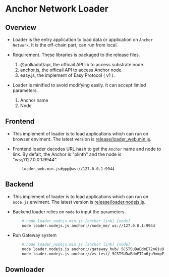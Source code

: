 # Anchor Network Loader

## Overview

- Loader is the entry application to load data or application on `Anchor Network`. It is the off-chain part, can run from local.

- Requirement. These libraries is packaged to the release files.

    1. @polkadot/api, the officail API lib to access substrate node.
    2. anchor.js, the officail API to access Anchor node.
    3. easy.js, the implement of Easy Protocol ( v1 ).

- Loader is minified to avoid modifying easily. It can accept limied parameters.

    1. Anchor name
    2. Node

## Frontend

- This implement of loader is to load applications which can run on browser enviment. The latest version is [release/loader_web.min.js](release/loader_web.min.js).

- Frontend loader decodes URL hash to get the `Anchor` name and node to link. By defalt, the Anchor is "plinth" and the node is "ws://127.0.0.1:9944".

    ```TEXT
        loader_web.min.js#ppp@ws://127.0.0.1:9944
    ```

## Backend

- This implement of loader is to load applications which can run on `node.js` enviment. The latest version is [release/loader.nodejs.js](release/loader.nodejs.js).

- Backend loader relies on `node` to input the parameters.

    ```BASH
        # node loader_nodejs.min.js [anchor link] [node]
        node loader.nodejs.js anchor://node_me/ ws://127.0.0.1:9944
    ```

- Run Gateway system

    ```BASH
        # node loader_nodejs.min.js [anchor link] [node]
        node loader.nodejs.js anchor://gateway_hub/ 5CSTSUDaBdmET2n6ju9mmpEKwFVqaFtmB8YdB23GMYCJSgmw 8001
        node loader.nodejs.js anchor://vs_test/ 5CSTSUDaBdmET2n6ju9mmpEKwFVqaFtmB8YdB23GMYCJSgmw 4405
    ```

## Downloader
